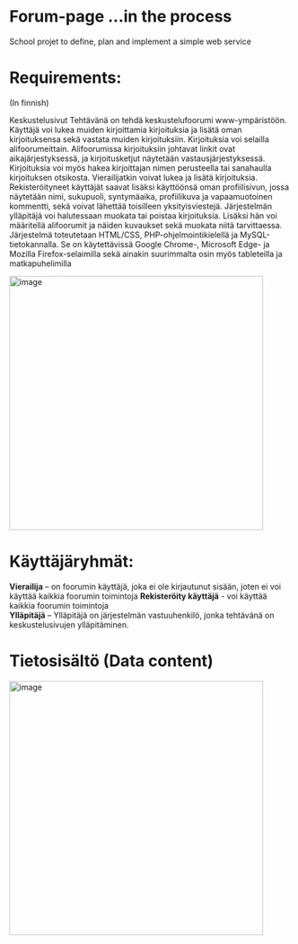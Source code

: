 # Forum-page ...in the process

School projet to define, plan and implement a simple web service



# Requirements: 
(In finnish)

Keskustelusivut 
Tehtävänä on tehdä keskustelufoorumi www-ympäristöön. Käyttäjä voi lukea muiden kirjoittamia kirjoituksia ja lisätä oman kirjoituksensa sekä vastata muiden kirjoituksiin. Kirjoituksia voi selailla alifoorumeittain. Alifoorumissa kirjoituksiin johtavat linkit ovat aikajärjestyksessä, ja kirjoitusketjut näytetään vastausjärjestyksessä. Kirjoituksia voi myös hakea kirjoittajan nimen perusteella tai sanahaulla kirjoituksen otsikosta. 
Vierailijatkin voivat lukea ja lisätä kirjoituksia. Rekisteröityneet käyttäjät saavat lisäksi käyttöönsä oman profiilisivun, jossa näytetään nimi, sukupuoli, syntymäaika, profiilikuva ja vapaamuotoinen kommentti, sekä voivat lähettää toisilleen yksityisviestejä. 
Järjestelmän ylläpitäjä voi halutessaan muokata tai poistaa kirjoituksia. Lisäksi hän voi määritellä alifoorumit ja näiden kuvaukset sekä muokata niitä tarvittaessa. 
Järjestelmä toteutetaan HTML/CSS,  PHP-ohjelmointikielellä ja MySQL-tietokannalla. Se on käytettävissä Google Chrome-, Microsoft Edge- ja Mozilla Firefox-selaimilla sekä ainakin suurimmalta osin myös tableteilla ja matkapuhelimilla 


<img width="452" alt="image" src="https://user-images.githubusercontent.com/105230372/205585089-3a63c6a7-5d3c-4ea4-92a3-751a8bad6183.png">


# Käyttäjäryhmät:

**Vierailija** – on foorumin käyttäjä, joka ei ole kirjautunut sisään, joten ei voi käyttää kaikkia foorumin toimintoja
**Rekisteröity käyttäjä** - voi käyttää kaikkia foorumin toimintoja  
**Ylläpitäjä** – Ylläpitäjä on järjestelmän vastuuhenkilö, jonka tehtävänä on keskustelusivujen ylläpitäminen. 


# Tietosisältö (Data content)

<img width="452" alt="image" src="https://user-images.githubusercontent.com/105230372/205586042-e43b1557-97b9-4b70-8303-2ea342e09a60.png">





